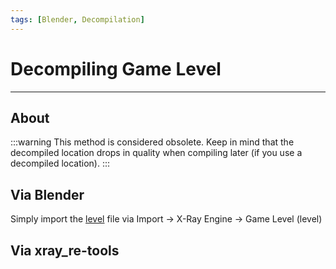 ```yaml
---
tags: [Blender, Decompilation]
---
```


# Decompiling Game Level

___

## About

:::warning
This method is considered obsolete. Keep in mind that the decompiled location drops in quality when compiling later (if you use a decompiled location).
:::

## Via Blender

Simply import the [level](../../references/file-formats/game-levels/level.md) file via Import -> X-Ray Engine -> Game Level (level)

## Via xray_re-tools
